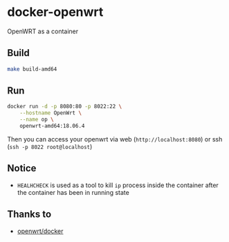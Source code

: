 # docker-openwrt

OpenWRT as a container

## Build

```bash
make build-amd64
```

## Run

```bash
docker run -d -p 8080:80 -p 8022:22 \
    --hostname OpenWrt \
    --name op \
    openwrt-amd64:18.06.4
```

Then you can access your openwrt via web (`http://localhost:8080`) or ssh (`ssh -p 8022 root@localhost`)

## Notice

- `HEALHCHECK` is used as a tool to kill `ip` process inside the container after the container has been in running state

## Thanks to

- [openwrt/docker](https://github.com/openwrt/docker)
